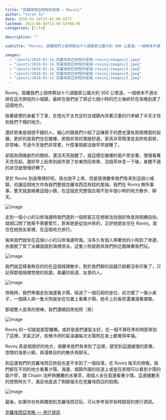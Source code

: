 ```yaml
---
title: "克羅埃西亞旅程的尾端 — Rovinj"
author: "Yuren Ju"
date: 2018-01-14T15:41:00.927Z
lastmod: 2023-06-06T13:40:53+08:00
categories: [life]

description: ""

subtitle: "Rovinj，距離我們上個停靠站十六湖國家公園大約 300 公里遠，一個根本不適合排在這次旅程的小城鎮，最終在我們坐了將近七個小時的巴士後終於在夜晚到達了這個地方。"

images:
  - "/posts/2018-01-14_克羅埃西亞旅程的尾端-rovinj/images/1.jpeg"
  - "/posts/2018-01-14_克羅埃西亞旅程的尾端-rovinj/images/2.jpeg"
  - "/posts/2018-01-14_克羅埃西亞旅程的尾端-rovinj/images/3.jpeg"
  - "/posts/2018-01-14_克羅埃西亞旅程的尾端-rovinj/images/4.jpeg"
  - "/posts/2018-01-14_克羅埃西亞旅程的尾端-rovinj/images/5.jpeg"
---
```


Rovinj，距離我們上個停靠站十六湖國家公園大約 300 公里遠，一個根本不適合排在這次旅程的小城鎮，最終在我們坐了將近七個小時的巴士後終於在夜晚到達了這個地方。

拖著疲憊的身軀下了車，在燈光不太充足的古城鎮內背著沉重的行李繞了半天才找到我們下榻的地方。

還好房東是個很不錯的人，細心的跟我們介紹了這棟房子的歷史還有房間裡面的設備，更好的是我們住在閣樓，房間非常的寬敞舒適，家具非常簡潔並且附有廚房，非常棒。不過今天我們非常累，什麼事情都沒做早早就睡了。

卻因為頭痛劇烈的關係，還沒天亮就醒了。就這樣在閣樓的窗戶旁坐著，慢慢看著天空亮起。還好早上起來到超市買了些東西回來煮、泡個茶休息一下後，身體不適的狀況就慢慢好轉了。

至於 Rovinj 到底哪裡好呢，我也說不上來，但是我很慶幸我們有來到這個小城鎮，也讓這個地方作為我們整個克羅埃西亞旅程的尾端。我們在 Rovinj 無所事事，整天就是繞著這個小鎮，在這個走完整個古城不到半個小時的地方散步、聊天。

![image](/posts/2018-01-14_克羅埃西亞旅程的尾端-rovinj/images/1.jpeg#layoutTextWidth)

走到一個小小的沿岸海邊時我們遇到一個旅客正在想辦法找個好角度用相機自拍，就順口問了她需不需要幫忙，原來她是從加州來的，正好她朋友住在 Rovinj，就住在她朋友家裡，在這個地方旅行。

後來我們就坐在這個小小的沿岸海邊吹風。沒多久有個人帶著他的小狗到了岸邊，衣服脫了穿了泳褲就跳到海裡游泳，這隻小狗就跑來我們附近磨蹭著我們玩。

![image](/posts/2018-01-14_克羅埃西亞旅程的尾端-rovinj/images/2.jpeg#layoutTextWidth)

我們就這樣毫無目的的在這個城裡散步，對於我們聊的話題已經都沒有印象了，只記得那個城裡悠閒的氛圍，美麗的街道，友善的人。

![image](/posts/2018-01-14_克羅埃西亞旅程的尾端-rovinj/images/3.jpeg#layoutTextWidth)

傍晚時，我們準備走到海邊看夕陽，經過了一個石砌的座位，前方擺了一張小桌子，一個婦人與一隻大狗就坐在位置上看著夕陽，她手上的香菸還瀰漫著煙霧。

那個雙人座真的很棒，我們還繞回來拍照（笑）

![image](/posts/2018-01-14_克羅埃西亞旅程的尾端-rovinj/images/4.jpeg#layoutTextWidth)

Rovinj 的一切就是那麼慵懶。或許是我們運氣太好，在一個不算旺季的時節來到了這裡，天氣正好，些微冷冽的氣溫讓每次太陽照在身上都覺得幸福。

Rovinj 真是個很好的地方，很慶幸我們有來到了這裡，感受到這邊緩慢的節奏，悠閒的海景小鎮，與漫無目的的散步與聊天。

到這邊我們的克羅埃西亞旅程也差不多到了一個段落，在 Rovinj 每天的傍晚，我們都在不同的地方看著夕陽，海邊、城鎮外圍的街道上或是在房間可以看到夕陽的窗戶旁，跟 Chialin 泡杯熱騰騰的水果茶，兩個人坐在窗邊看著夕陽，這連續數天的悠閒時光下，滿足地度過了剩餘幾天在克羅埃西亞的假期。

![image](/posts/2018-01-14_克羅埃西亞旅程的尾端-rovinj/images/5.jpeg#layoutTextWidth)

最後，如果你也有興趣想到克羅埃西亞玩，可以參考我早些時間寫的旅行資訊。

[克羅埃西亞攻略  —  旅行資訊](https://medium.com/@yurenju/%E5%85%8B%E7%BE%85%E5%9F%83%E8%A5%BF%E4%BA%9E%E6%94%BB%E7%95%A5-%E6%97%85%E8%A1%8C%E8%B3%87%E8%A8%8A-52342afcafe7)
